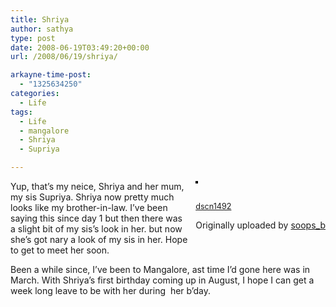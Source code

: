 ```yaml
---
title: Shriya
author: sathya
type: post
date: 2008-06-19T03:49:20+00:00
url: /2008/06/19/shriya/

arkayne-time-post:
  - "1325634250"
categories:
  - Life
tags:
  - Life
  - mangalore
  - Shriya
  - Supriya

---
```

<div style="float: right; margin-left: 10px; margin-bottom: 10px;">
  <a title="photo sharing" href="http://www.flickr.com/photos/soops/2575602494/"><img style="border: solid 2px #000000;" src="http://farm4.static.flickr.com/3268/2575602494_51794d284d_m.jpg" alt="" /></a></p> 
  
  <p>
    <span style="font-size: 0.9em; margin-top: 0px;"><br /> <a href="http://www.flickr.com/photos/soops/2575602494/">dscn1492</a></span>
  </p>
  
  <p>
    Originally uploaded by <a href="http://www.flickr.com/people/soops/">soops_b</a>
  </p>
</div>

Yup, that&#8217;s my neice, Shriya and her mum, my sis Supriya. Shriya now pretty much looks like my brother-in-law. I&#8217;ve been saying this since day 1 but then there was a slight bit of my sis&#8217;s look in her. but now she&#8217;s got nary a look of my sis in her. Hope to get to meet her soon.

Been a while since, I&#8217;ve been to Mangalore, ast time I&#8217;d gone here was in March. With Shriya&#8217;s first birthday coming up in August, I hope I can get a week long leave to be with her during  her b&#8217;day.
